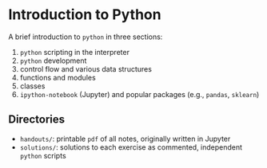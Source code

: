# Introduction to Python
A brief introduction to `python` in three sections:

1. `python` scripting in the interpreter
1. `python` development
  1. control flow and various data structures
  1. functions and modules
  1. classes
1. `ipython-notebook` (Jupyter) and popular packages (e.g., `pandas`, `sklearn`)

## Directories
- `handouts/`: printable `pdf` of all notes, originally written in Jupyter
- `solutions/`: solutions to each exercise as commented, independent `python` scripts
